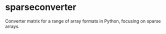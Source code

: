 # sparseconverter
Converter matrix for a range of array formats in Python, focusing on sparse arrays.
